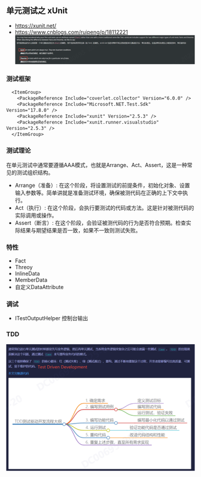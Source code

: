 ## 单元测试之 xUnit
- https://xunit.net/
- https://www.cnblogs.com/ruipeng/p/18112221
![alt text](assets/20250120--单元测试/image.png)
### 测试框架
```Csharp
  <ItemGroup>
    <PackageReference Include="coverlet.collector" Version="6.0.0" />
    <PackageReference Include="Microsoft.NET.Test.Sdk" Version="17.8.0" />
    <PackageReference Include="xunit" Version="2.5.3" />
    <PackageReference Include="xunit.runner.visualstudio" Version="2.5.3" />
  </ItemGroup>
```
### 测试理论
在单元测试中通常要遵循AAA模式，也就是Arrange、Act、Assert，这是一种常见的测试组织结构。
- Arrange（准备）: 在这个阶段，将设置测试的前提条件，初始化对象、设置输入参数等。简单讲就是准备测试环境，确保被测代码在正确的上下文中执行。
- Act（执行）: 在这个阶段，会执行要测试的代码或方法。这是针对被测代码的实际调用或操作。
- Assert（断言）: 在这个阶段，会验证被测代码的行为是否符合预期。检查实际结果与期望结果是否一致，如果不一致则测试失败。

### 特性
- Fact
- Threoy
- InlineData
- MemberData
- 自定义DataAttribute

### 调试
- ITestOutputHelper 控制台输出
### TDD
![alt text](assets/20250120--单元测试/image-1.png)